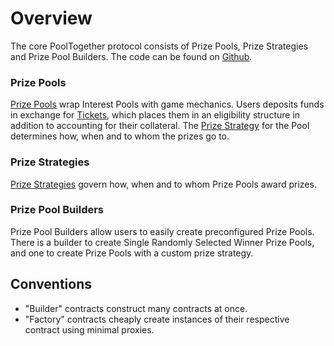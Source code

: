# Overview

The core PoolTogether protocol consists of Prize Pools, Prize Strategies and Prize Pool Builders.  The code can be found on [Github](https://github.com/pooltogether/pooltogether-contracts).

### Prize Pools

[Prize Pools](prize-pool/) wrap Interest Pools with game mechanics.  Users deposits funds in exchange for [Tickets](prize-pool/ticket.md), which places them in an eligibility structure in addition to accounting for their collateral.   The [Prize Strategy](prize-strategy/) for the Pool determines how, when and to whom the prizes go to.

### Prize Strategies

[Prize Strategies](prize-strategy/) govern how, when and to whom Prize Pools award prizes.

### Prize Pool Builders

Prize Pool Builders allow users to easily create preconfigured Prize Pools.  There is a builder to create Single Randomly Selected Winner Prize Pools, and one to create Prize Pools with a custom prize strategy.

## Conventions

* "Builder" contracts construct many contracts at once.
* "Factory" contracts cheaply create instances of their respective contract using minimal proxies.



